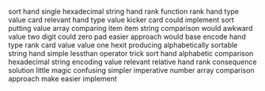 sort hand single hexadecimal string hand rank function rank hand type value card relevant hand type value kicker card could implement sort putting value array comparing item item string comparison would awkward value two digit could zero pad easier approach would base encode hand type rank card value value one hexit producing alphabetically sortable string hand simple lessthan operator trick sort hand alphabetic comparison hexadecimal string encoding value relevant relative hand rank consequence solution little magic confusing simpler imperative number array comparison approach make easier implement